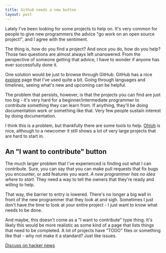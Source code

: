 ```yaml
---
title: Github needs a new button
layout: post
---
```


Lately I've been looking for some projects to help on. It's very common for people to give new programmers the advice "go work on an open source project!", and I agree with the sentiment.

The thing is, how do you find a project? And once you do, how do you help? Those two questions are almost always left unanswered. From the perspective of someone getting that advice, I have to wonder if anyone has ever successfully done it.

One solution would be just to browse through GitHub. GitHub has a nice [explore](https://github.com/explore) page that I've used quite a bit. Going through languages and timelines, seeing what's new and upcoming can be helpful.

The problem that persists, however, is that the projects you can find are just too big - it's very hard for a beginner/intermediate programmer to contribute something they can learn from. If anything, they'll be doing documentation work or something like that. Very few people sustain interest by doing documentation.

I think this is a problem, but thankfully there are some tools to help. [Ohloh](http://www.ohloh.net/) is nice, although to a newcomer it still shows a lot of very large projects that are hard to start in.

## An "I want to contribute" button
The much larger problem that I've experienced is finding out what I can contribute. Sure, you can say that you can make pull requests that fix bugs you encounter, or add features you want. *A new programmer has no idea where to start*. They need a way to tell the owners that they're ready and willing to help.

That way, the barrier to entry is lowered. There's no longer a big wall in front of the new programmer that they look at and sigh. Sometimes I just don't have the time to look at your entire project - I just want to know what needs to be done.

And maybe, this doesn't come as a "I want to contribute" type thing. It's likely this would be more realistic as some kind of a page that lists things that need to be completed. A lot of projects have "TODO" files or something like that - why not make it a standard? Just like issues.

[Discuss on hacker news](https://news.ycombinator.com/item?id=6157805)
